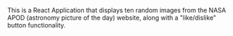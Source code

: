 This is a React Application that displays ten random images from the NASA APOD (astronomy picture of the day) website, along with a "like/dislike" button functionality.  
